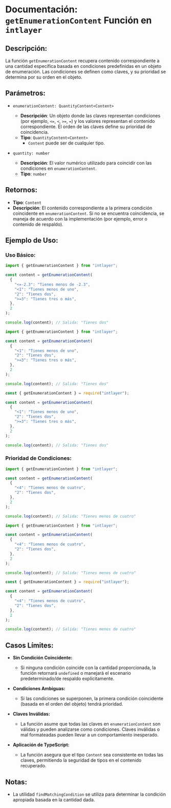 # Documentación: `getEnumerationContent` Función en `intlayer`

## Descripción:

La función `getEnumerationContent` recupera contenido correspondiente a una cantidad específica basada en condiciones predefinidas en un objeto de enumeración. Las condiciones se definen como claves, y su prioridad se determina por su orden en el objeto.

## Parámetros:

- `enumerationContent: QuantityContent<Content>`

  - **Descripción**: Un objeto donde las claves representan condiciones (por ejemplo, `<=`, `<`, `>=`, `=`) y los valores representan el contenido correspondiente. El orden de las claves define su prioridad de coincidencia.
  - **Tipo**: `QuantityContent<Content>`
    - `Content` puede ser de cualquier tipo.

- `quantity: number`

  - **Descripción**: El valor numérico utilizado para coincidir con las condiciones en `enumerationContent`.
  - **Tipo**: `number`

## Retornos:

- **Tipo**: `Content`
- **Descripción**: El contenido correspondiente a la primera condición coincidente en `enumerationContent`. Si no se encuentra coincidencia, se maneja de acuerdo con la implementación (por ejemplo, error o contenido de respaldo).

## Ejemplo de Uso:

### Uso Básico:

```typescript codeFormat="typescript"
import { getEnumerationContent } from "intlayer";

const content = getEnumerationContent(
  {
    "<=-2.3": "Tienes menos de -2.3",
    "<1": "Tienes menos de uno",
    "2": "Tienes dos",
    ">=3": "Tienes tres o más",
  },
  2
);

console.log(content); // Salida: "Tienes dos"
```

```javascript codeFormat="esm"
import { getEnumerationContent } from "intlayer";

const content = getEnumerationContent(
  {
    "<1": "Tienes menos de uno",
    "2": "Tienes dos",
    ">=3": "Tienes tres o más",
  },
  2
);

console.log(content); // Salida: "Tienes dos"
```

```javascript codeFormat="commonjs"
const { getEnumerationContent } = require("intlayer");

const content = getEnumerationContent(
  {
    "<1": "Tienes menos de uno",
    "2": "Tienes dos",
    ">=3": "Tienes tres o más",
  },
  2
);

console.log(content); // Salida: "Tienes dos"
```

### Prioridad de Condiciones:

```typescript codeFormat="typescript"
import { getEnumerationContent } from "intlayer";

const content = getEnumerationContent(
  {
    "<4": "Tienes menos de cuatro",
    "2": "Tienes dos",
  },
  2
);

console.log(content); // Salida: "Tienes menos de cuatro"
```

```javascript codeFormat="esm"
import { getEnumerationContent } from "intlayer";

const content = getEnumerationContent(
  {
    "<4": "Tienes menos de cuatro",
    "2": "Tienes dos",
  },
  2
);

console.log(content); // Salida: "Tienes menos de cuatro"
```

```javascript codeFormat="commonjs"
const { getEnumerationContent } = require("intlayer");

const content = getEnumerationContent(
  {
    "<4": "Tienes menos de cuatro",
    "2": "Tienes dos",
  },
  2
);

console.log(content); // Salida: "Tienes menos de cuatro"
```

## Casos Límites:

- **Sin Condición Coincidente:**

  - Si ninguna condición coincide con la cantidad proporcionada, la función retornará `undefined` o manejará el escenario predeterminado/de respaldo explícitamente.

- **Condiciones Ambiguas:**

  - Si las condiciones se superponen, la primera condición coincidente (basada en el orden del objeto) tendrá prioridad.

- **Claves Inválidas:**

  - La función asume que todas las claves en `enumerationContent` son válidas y pueden analizarse como condiciones. Claves inválidas o mal formateadas pueden llevar a un comportamiento inesperado.

- **Aplicación de TypeScript:**
  - La función asegura que el tipo `Content` sea consistente en todas las claves, permitiendo la seguridad de tipos en el contenido recuperado.

## Notas:

- La utilidad `findMatchingCondition` se utiliza para determinar la condición apropiada basada en la cantidad dada.
